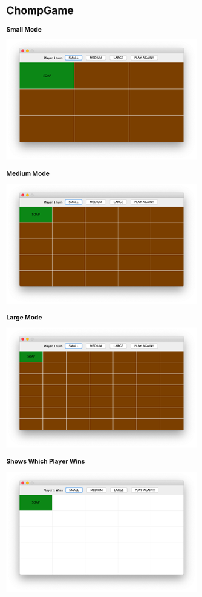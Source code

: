# ChompGame

<html>

<h3>Small Mode</h3>

![Alt Text](https://github.com/Rifat1/ChompGame/blob/master/Assets/Screen%20Shot%202019-11-11%20at%203.05.55%20AM.png)

<h3>Medium Mode</h3>

![Alt Text](https://github.com/Rifat1/ChompGame/blob/master/Assets/Screen%20Shot%202019-11-11%20at%203.06.11%20AM.png)

<h3>Large Mode</h3>

![Alt Text](https://github.com/Rifat1/ChompGame/blob/master/Assets/Screen%20Shot%202019-11-11%20at%203.06.23%20AM.png)

<h3>Shows Which Player Wins</h3>

![Alt Text](https://github.com/Rifat1/ChompGame/blob/master/Assets/Screen%20Shot%202019-11-11%20at%203.09.38%20AM.png)


</html>
